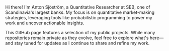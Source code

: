 Hi there! 
I'm Anton Sjöström, a Quantitative Researcher at SEB, one of Scandinavia's largest banks. My focus is on quantitative market-making strategies, leveraging tools like probabilistic programming to power my work and uncover actionable insights.

This GitHub page features a selection of my public projects. While many repositories remain private as they evolve, feel free to explore what's here—and stay tuned for updates as I continue to share and refine my work.

